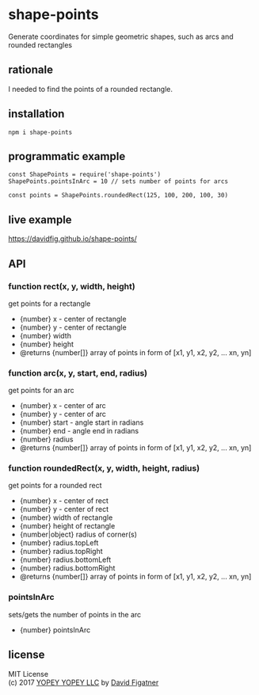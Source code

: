 # shape-points
Generate coordinates for simple geometric shapes, such as arcs and rounded rectangles

## rationale

I needed to find the points of a rounded rectangle.

## installation

    npm i shape-points

## programmatic example

    const ShapePoints = require('shape-points')
    ShapePoints.pointsInArc = 10 // sets number of points for arcs
    
    const points = ShapePoints.roundedRect(125, 100, 200, 100, 30)

## live example
https://davidfig.github.io/shape-points/

## API

### function rect(x, y, width, height)
get points for a rectangle
 - {number} x - center of rectangle
 - {number} y - center of rectangle
 - {number} width
 - {number} height
 - @returns {number[]} array of points in form of [x1, y1, x2, y2, ... xn, yn]

### function arc(x, y, start, end, radius)
get points for an arc
 - {number} x - center of arc
 - {number} y - center of arc
 - {number} start - angle start in radians
 - {number} end - angle end in radians
 - {number} radius
 - @returns {number[]} array of points in form of [x1, y1, x2, y2, ... xn, yn] 

### function roundedRect(x, y, width, height, radius)
get points for a rounded rect
 - {number} x - center of rect
 - {number} y - center of rect
 - {number} width of rectangle
 - {number} height of rectangle
 - {number|object} radius of corner(s)
 - {number} radius.topLeft
 - {number} radius.topRight
 - {number} radius.bottomLeft
 - {number} radius.bottomRight  
 - @returns {number[]} array of points in form of [x1, y1, x2, y2, ... xn, yn] 

### pointsInArc
sets/gets the number of points in the arc
 - {number} pointsInArc

## license  
MIT License  
(c) 2017 [YOPEY YOPEY LLC](https://yopeyopey.com/) by [David Figatner](https://twitter.com/yopey_yopey/)
